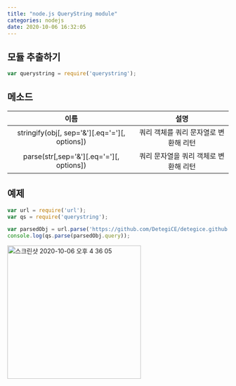 ```yaml
---
title: "node.js QueryString module"
categories: nodejs
date: 2020-10-06 16:32:05
---
```


## 모듈 추출하기

```js
var querystring = require('querystring');
```

## 메소드

이름|설명
:---:|:---:
stringify(obj[, sep='&'][.eq='='][, options]) | 쿼리 객체를 쿼리 문자열로 변환해 리턴
parse(str[,sep='&'][.eq='='][, options]) | 쿼리 문자열을 쿼리 객체로 변환해 리턴

## 예제

```js
var url = require('url');
var qs = require('querystring');

var parsedObj = url.parse('https://github.com/DetegiCE/detegice.github.io/tree/master/_posts/nodejs?some=abcde');
console.log(qs.parse(parsedObj.query));
```

<img width="304" alt="스크린샷 2020-10-06 오후 4 36 05" src="https://user-images.githubusercontent.com/26007107/95172271-08707580-07f2-11eb-8ef2-cde1e5e16578.png">
